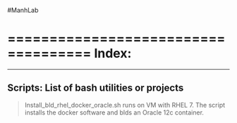#ManhLab

====================================
Index:
====================================
-----------------------------------------
Scripts: List of bash utilities or projects
-----------------------------------------
  > Install_bld_rhel_docker_oracle.sh runs on VM with RHEL 7. 
      The script installs the docker software and blds an Oracle 12c container.
